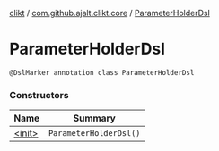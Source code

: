 [clikt](../../index.md) / [com.github.ajalt.clikt.core](../index.md) / [ParameterHolderDsl](./index.md)

# ParameterHolderDsl

`@DslMarker annotation class ParameterHolderDsl`

### Constructors

| Name | Summary |
|---|---|
| [&lt;init&gt;](-init-.md) | `ParameterHolderDsl()` |
